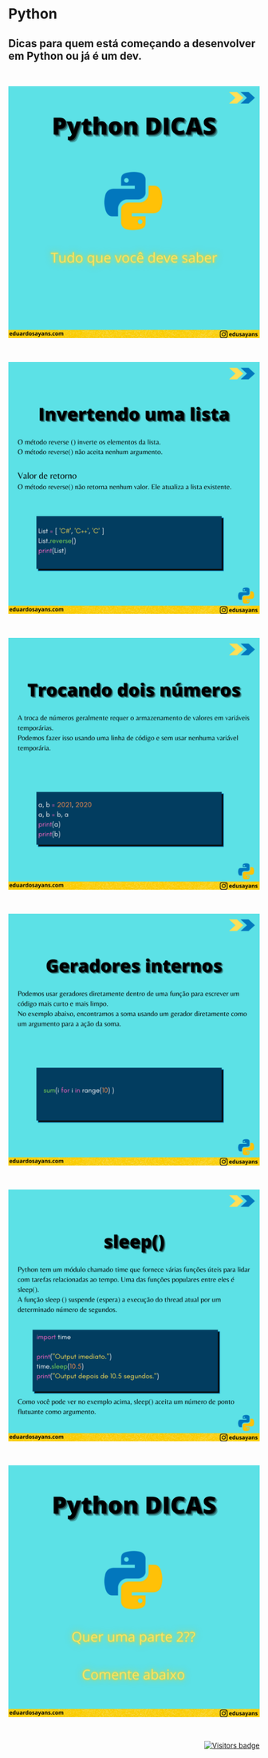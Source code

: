 # Python 

<h2>Dicas para quem está começando a desenvolver em Python ou já é um dev.</h2>

</br>

![primeira](https://github.com/SayansED/python_dicas/blob/main/1.png)

</br>

![segunda](https://github.com/SayansED/python_dicas/blob/main/2.png)

</br>

![terceira](https://github.com/SayansED/python_dicas/blob/main/3.png)

</br>

![quarta](https://github.com/SayansED/python_dicas/blob/main/4.png)

</br>

![quinta](https://github.com/SayansED/python_dicas/blob/main/5.png)

</br>

![sexta](https://github.com/SayansED/python_dicas/blob/main/6.png)


</br>
<p align="right">
  <a href="https://badges.pufler.dev">
      <img src="https://badges.pufler.dev/visits/sayansed/sayansed" alt="Visitors badge" />
   </a>
</p>
